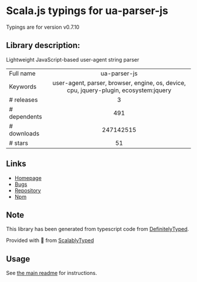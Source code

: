 
# Scala.js typings for ua-parser-js

Typings are for version v0.7.10

## Library description:
Lightweight JavaScript-based user-agent string parser

|                    |                 |
| ------------------ | :-------------: |
| Full name          | ua-parser-js |
| Keywords           | user-agent, parser, browser, engine, os, device, cpu, jquery-plugin, ecosystem:jquery |
| # releases         | 3 |
| # dependents       | 491 |
| # downloads        | 247142515 |
| # stars            | 51 |

## Links
- [Homepage](http://github.com/faisalman/ua-parser-js)
- [Bugs](https://github.com/faisalman/ua-parser-js/issues)
- [Repository](https://github.com/faisalman/ua-parser-js)
- [Npm](https://www.npmjs.com/package/ua-parser-js)
    


## Note
This library has been generated from typescript code from [DefinitelyTyped](https://definitelytyped.org).

Provided with :purple_heart: from [ScalablyTyped](https://github.com/oyvindberg/ScalablyTyped)

## Usage
See [the main readme](../../readme.md) for instructions.


